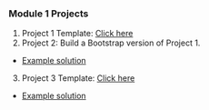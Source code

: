 ### Module 1 Projects

1. Project 1 Template: [Click here](https://drive.google.com/file/d/1PFgGOlrbrGwc0QuGKWqh36mpW2n6ChgE/view?usp=sharing)
2. Project 2: Build a Bootstrap version of Project 1.
  - [Example solution](view-source:http://free-templates.me/website-templates/download/business-2/index.html)
3. Project 3 Template: [Click here](https://drive.google.com/file/d/0B2aVfNXRZIvGRFBlSHRwM0V0OGs/view?usp=sharing)
  - [Example solution](https://github.com/nok1214/Danny_Project3)